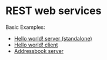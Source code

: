 # REST web services

Basic Examples:
* [Hello world! server (standalone)](hellows)
* [Hello world! client](hellows-cli)
* [Addressbook server](addressbook)
